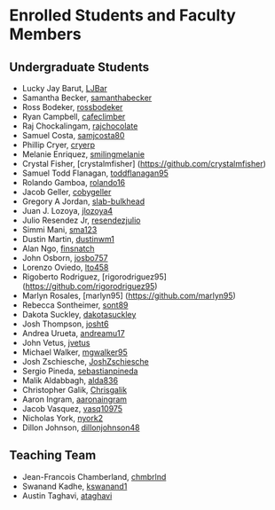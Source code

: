 Enrolled Students and Faculty Members
=====================================


Undergraduate Students
----------------------

* Lucky Jay Barut, [LJBar](https://github.com/LJBar)
* Samantha Becker, [samanthabecker](https://github.com/samanthabecker)
* Ross Bodeker, [rossbodeker](https://github.com/rossbodeker)
* Ryan Campbell, [cafeclimber](https://github.com/cafeclimber)
* Raj Chockalingam, [rajchocolate](https://github.com/rajchocolate)
* Samuel Costa, [samjcosta80](https://github/samjcosta80)
* Phillip Cryer, [cryerp](https://github.com/cryerp)
* Melanie Enriquez, [smilingmelanie](https://github.com/smilingmelanie)
* Crystal Fisher, [crystalmfisher] (https://github.com/crystalmfisher)
* Samuel Todd Flanagan, [toddflanagan95](https://github.com/toddflan)
* Rolando Gamboa, [rolando16](https://github.com/rolandog16)
* Jacob Geller, [cobygeller](https://github.com/cobygeller)
* Gregory A Jordan, [slab-bulkhead](https://github.com/slab-bulkhead)
* Juan J. Lozoya, [jlozoya4](https://github.com/jlozoya4)
* Julio Resendez Jr, [resendezjulio](https://github.com/resendezjulio)
* Simmi Mani, [sma123](https://github.com/sma123)
* Dustin Martin, [dustinwm1](https://github/dustinmartin)
* Alan Ngo, [finsnatch](https:/github.com/finsnatch)
* John Osborn, [josbo757](https://github.com/josbo757)
* Lorenzo Oviedo, [lto458](https://github.com/lto458)
* Rigoberto Rodriguez, [rigorodriguez95] (https://github.com/rigorodriguez95)
* Marlyn Rosales, [marlyn95] (https://github.com/marlyn95) 
* Rebecca Sontheimer, [sont89](https://github.com/sont89)
* Dakota Suckley, [dakotasuckley](https://github/dakotasuckley)
* Josh Thompson, [josht6](https://github.com/josht6)
* Andrea Urueta, [andreamu17](https://github.com/andreamu17)
* John Vetus, [jvetus](https://github.com/jvetus)
* Michael Walker, [mgwalker95](https://github.com/mgwalker95)
* Josh Zschiesche, [JoshZschiesche](https://github.com/JoshZschiesche)
* Sergio Pineda, [sebastianpineda](https://github.com/sebastianpineda)
* Malik Aldabbagh, [alda836](https://github.com/alda836)
* Christopher Galik, [Chrisgalik](https://github.com/Chrisgalik)
* Aaron Ingram, [aaronaingram](https://github.com/aaronaingram)
* Jacob Vasquez, [vasq10975](https://github.com/vasq10975)
* Nicholas York, [nyork2](https://github.com/nyork2)
* Dillon Johnson, [dillonjohnson48](https://github.com/dillonjohnson48)

Teaching Team
-------------

* Jean-Francois Chamberland, [chmbrlnd](https://github.com/chmbrlnd)
* Swanand Kadhe, [kswanand1](https://github.com/Swanand-Kadhe)
* Austin Taghavi, [ataghavi](https://github.com/ATaghavi)
